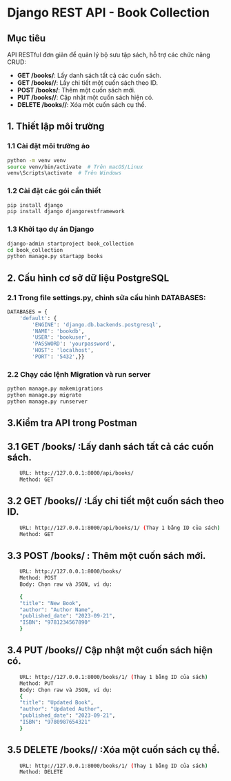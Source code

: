 # Django REST API - Book Collection

## Mục tiêu
API RESTful đơn giản để quản lý bộ sưu tập sách, hỗ trợ các chức năng CRUD:
- **GET /books/**: Lấy danh sách tất cả các cuốn sách.
- **GET /books/<id>/**: Lấy chi tiết một cuốn sách theo ID.
- **POST /books/**: Thêm một cuốn sách mới.
- **PUT /books/<id>/**: Cập nhật một cuốn sách hiện có.
- **DELETE /books/<id>/**: Xóa một cuốn sách cụ thể.

## 1. Thiết lập môi trường

### 1.1 Cài đặt môi trường ảo
```bash
python -m venv venv
source venv/bin/activate  # Trên macOS/Linux
venv\Scripts\activate  # Trên Windows
```

### 1.2 Cài đặt các gói cần thiết
```bash
pip install django 
pip install django djangorestframework
```

### 1.3 Khởi tạo dự án Django
```bash
django-admin startproject book_collection
cd book_collection
python manage.py startapp books
```
## 2. Cấu hình cơ sở dữ liệu PostgreSQL

### 2.1 Trong file settings.py, chỉnh sửa cấu hình DATABASES:

```bash
DATABASES = {
    'default': {
        'ENGINE': 'django.db.backends.postgresql',
        'NAME': 'bookdb',
        'USER': 'bookuser',
        'PASSWORD': 'yourpassword',
        'HOST': 'localhost',
        'PORT': '5432',}}

```
### 2.2 Chạy các lệnh Migration và run server
```bash
python manage.py makemigrations
python manage.py migrate
python manage.py runserver

```


## 3.Kiểm tra API trong Postman

## 3.1 GET /books/  :Lấy danh sách tất cả các cuốn sách.
```bash
    URL: http://127.0.0.1:8000/api/books/
    Method: GET
```

## 3.2 GET /books/<id>/ :Lấy chi tiết một cuốn sách theo ID.
```bash
    URL: http://127.0.0.1:8000/api/books/1/ (Thay 1 bằng ID của sách)
    Method: GET
```
## 3.3 POST /books/ : Thêm một cuốn sách mới.
```bash
    URL: http://127.0.0.1:8000/books/
    Method: POST
    Body: Chọn raw và JSON, ví dụ:

    {
    "title": "New Book",
    "author": "Author Name",
    "published_date": "2023-09-21",
    "ISBN": "9781234567890"
    }

```

## 3.4 PUT /books/<id>/ Cập nhật một cuốn sách hiện có.
```bash
    URL: http://127.0.0.1:8000/books/1/ (Thay 1 bằng ID của sách)
    Method: PUT
    Body: Chọn raw và JSON, ví dụ:
    {
    "title": "Updated Book",
    "author": "Updated Author",
    "published_date": "2023-09-21",
    "ISBN": "9780987654321"
    }

```
## 3.5  DELETE /books/<id>/ :Xóa một cuốn sách cụ thể.
```bash
    URL: http://127.0.0.1:8000/books/1/ (Thay 1 bằng ID của sách)
    Method: DELETE
```
